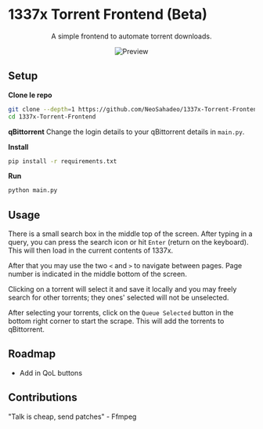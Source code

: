 # 1337x Torrent Frontend (Beta)

<div align="center">
A simple frontend to automate torrent downloads.

![Preview](https://i.imgur.com/AK1BDWk.png)
</div>

## Setup

__Clone le repo__

```bash
git clone --depth=1 https://github.com/NeoSahadeo/1337x-Torrent-Frontend
cd 1337x-Torrent-Frontend
```

__qBittorrent__
Change the login details to your qBittorrent details in `main.py`.

__Install__
```bash
pip install -r requirements.txt
```

__Run__
```bash
python main.py
```

## Usage

There is a small search box in the middle top of the screen. After typing in a
query, you can press the search icon or hit `Enter` (return on the keyboard).
This will then load in the current contents of 1337x.

After that you may use the two `<` and `>` to navigate between pages. Page
number is indicated in the middle bottom of the screen.

Clicking on a torrent will select it and save it locally and you may freely
search for other torrents; they ones' selected will not be unselected.

After selecting your torrents, click on the `Queue Selected` button in the
bottom right corner to start the scrape. This will add the torrents to
qBittorrent.

## Roadmap

- Add in QoL buttons

## Contributions

"Talk is cheap, send patches" - Ffmpeg
